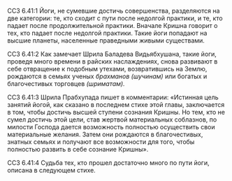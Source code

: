ССЗ 6.41:1	Йоги, не сумевшие достичь совершенства, разделяются на две категории: те, кто сходит с пути после недолгой практики, и те, кто падает после продолжительной практики. Вначале Кришна говорит о тех, кто падает после недолгой практики. Такие йоги попадают на высшие планеты, населенные праведными живыми существами.

ССЗ 6.41:2	Как замечает Шрила Баладева Видьябхушана, такие йоги, проведя много времени в райских наслаждениях, снова развивают в себе отвращение к подобным утехами, возвратившись на Землю, рождаются в семьях ученых _брахманов (шучинам)_ или богатых и благочестивых торговцев _(шриматам)._

ССЗ 6.41:3	Шрила Прабхупада пишет в комментарии: «Истинная цель занятий йогой, как сказано в последнем стихе этой главы, заключается в том, чтобы достичь высшей ступени сознания Кришны. Но тем, кто не сумел достичь этой цели, став жертвой материальных соблазнов, по милости Господа дается возможность полностью осуществить свои материальные желания. Затем они рождаются в благочестивых, знатных семьях и получают все возможности для того, чтобы полностью развить в себе сознание Кришны».

ССЗ 6.41:4	Судьба тех, кто прошел достаточно много по пути йоги, описана в следующем стихе.